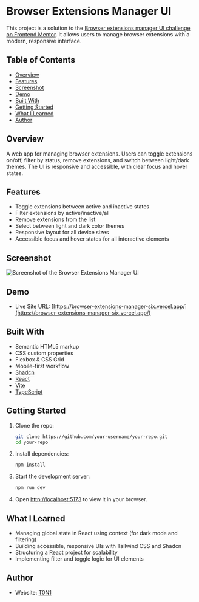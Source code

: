 # Browser Extensions Manager UI

This project is a solution to the [Browser extensions manager UI challenge on Frontend Mentor](https://www.frontendmentor.io/challenges/browser-extension-manager-ui-yNZnOfsMAp). It allows users to manage browser extensions with a modern, responsive interface.

## Table of Contents
- [Overview](#overview)
- [Features](#features)
- [Screenshot](#screenshot)
- [Demo](#demo)
- [Built With](#built-with)
- [Getting Started](#getting-started)
- [What I Learned](#what-i-learned)
- [Author](#author)

## Overview

A web app for managing browser extensions. Users can toggle extensions on/off, filter by status, remove extensions, and switch between light/dark themes. The UI is responsive and accessible, with clear focus and hover states.

## Features

- Toggle extensions between active and inactive states
- Filter extensions by active/inactive/all
- Remove extensions from the list
- Select between light and dark color themes
- Responsive layout for all device sizes
- Accessible focus and hover states for all interactive elements

## Screenshot

![Screenshot of the Browser Extensions Manager UI](https://res.cloudinary.com/dmfs1od9n/image/upload/v1748212994/desktop-design-light_n56qhf.jpg)

## Demo

- Live Site URL: [https://browser-extensions-manager-six.vercel.app/](https://browser-extensions-manager-six.vercel.app/)

## Built With

- Semantic HTML5 markup
- CSS custom properties
- Flexbox & CSS Grid
- Mobile-first workflow
- [Shadcn](https://ui.shadcn.com/)
- [React](https://reactjs.org/)
- [Vite](https://vitejs.dev/)
- [TypeScript](https://www.typescriptlang.org/)

## Getting Started

1. Clone the repo:
   ```sh
   git clone https://github.com/your-username/your-repo.git
   cd your-repo
   ```
2. Install dependencies:
   ```sh
   npm install
   ```
3. Start the development server:
   ```sh
   npm run dev
   ```
4. Open [http://localhost:5173](http://localhost:5173) to view it in your browser.

## What I Learned

- Managing global state in React using context (for dark mode and filtering)
- Building accessible, responsive UIs with Tailwind CSS and Shadcn
- Structuring a React project for scalability
- Implementing filter and toggle logic for UI elements

## Author

- Website: [T0N1](https://t0n1-dev.github.io/MyPortfolio/)
